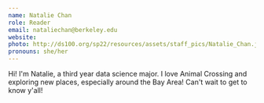 ```yaml
---
name: Natalie Chan
role: Reader
email: nataliechan@berkeley.edu
website: 
photo: http://ds100.org/sp22/resources/assets/staff_pics/Natalie_Chan.jpg
pronouns: she/her
---
```

Hi! I'm Natalie, a third year data science major. I love Animal Crossing and exploring new places, especially around the Bay Area! Can't wait to get to know y'all!
